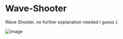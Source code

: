 # Wave-Shooter
Wave Shooter, no further explanation needed i guess (: 

![image](https://user-images.githubusercontent.com/56665437/192508610-eed7638a-d8c4-4c59-ba66-2ff37078a1a9.png)


